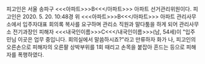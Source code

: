 피고인은 서울 송파구 <<<아파트>>>B<<</아파트>>> 아파트 선거관리위원이다.
피고인은 2020. 5. 20. 10:48경 위 <<<아파트>>>B<<</아파트>>> 아파트 관리사무소에서 입주자대표 회의록 복사를 요구하며 관리소 직원과 말다툼을 하게 되어 관리사무소 전기과장인 피해자 <<<내국인이름>>>C<<</내국인이름>>>(남, 54세)이 "입주민님 이곳은 업무 중입니다. 회의실에서 말씀하시죠?"라고 만류하자 화가 나, 피고인의 오른손으로 피해자의 오른팔 상박부위를 1회 때리고 손목을 붙잡아 흔드는 등으로 피해자를 폭행하였다.